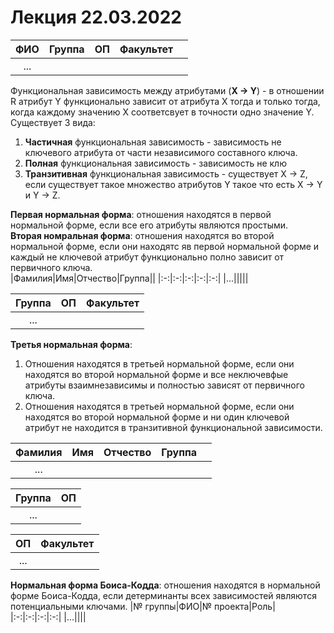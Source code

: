 # Лекция 22.03.2022
|ФИО|Группа|ОП|Факультет||
|:-:|:-:|:-:|:-:|:-:|
|...|||||

Функциональная зависимость между атрибутами (__X -> Y__) - в отношении R атрибут Y функционально зависит от атрибута Х тогда и только тогда, когда каждому значению X соответсвует в точности одно значение Y.\
Существует 3 вида:
1) __Частичная__ функциональная зависимость - зависимость не ключевого атрибута от части независимого составного ключа.
2) __Полная__ функциональная зависимость - зависимость не клю
3) __Транзитивная__ функциональная зависимость - существует X -> Z, если существует такое множество атрибутов Y такое что есть X -> Y и Y -> Z.

__Первая нормальная форма__: отношения находятся в первой нормальной форме, если все его атрибуты являются простыми.\
__Вторая номральная форма__: отношения находятся во второй нормальной форме, если они находятс яв первой нормальной форме и каждый не ключевой атрибут функционально полно зависит от первичного ключа.\
|Фамилия|Имя|Отчество|Группа||
|:-:|:-:|:-:|:-:|:-:|
|...|||||

|Группа|ОП|Факультет|
|:-:|:-:|:-:|
|...|||

__Третья нормальная форма__: 
1) Отношения находятся в третьей нормальной форме, если они находятся во второй нормальной форме и все неключевфые атрибуты взаимнезависимы и полностью зависят от первичного ключа.
2) Отношения находятся в третьей нормальной форме, если они находятся во второй нормальной форме и ни один ключевой атрибут не находится в транзитивной функциональной зависимости.

|Фамилия|Имя|Отчество|Группа||
|:-:|:-:|:-:|:-:|:-:|
|...|||||

|Группа|ОП|
|:-:|:-:|
|...||

|ОП|Факультет|
|:-:|:-:|
|...||

__Нормальная форма Боиса-Кодда__: отношения находятся в нормальной форме Боиса-Кодда, если детерминанты всех зависимостей являются потенциальными ключами.
|№ группы|ФИО|№ проекта|Роль|
|:-:|:-:|:-:|:-:|
|...||||

